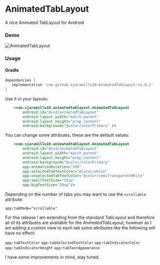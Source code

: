 # AnimatedTabLayout
A nice Animated TabLayout for Android

### Demo

![AnimatedTabLayout](https://i.imgur.com/OSbTWV3.gif)


### Usage

#### Gradle

```groovy
dependencies {
   implementation 'com.github.sjaramillo10:AnimatedTabLayout:v1.0.1'
}
```

Use it in your layouts:

```xml
	<com.sjaramillo10.animatedtablayout.AnimatedTabLayout
        android:id="@+id/animatedTabLayout"
        android:layout_width="match_parent"
        android:layout_height="wrap_content"
        android:background="@color/colorPrimary" />
```

You can change some attributes, these are the default values:

```xml
	<com.sjaramillo10.animatedtablayout.AnimatedTabLayout
        android:id="@+id/animatedTabLayout"
        android:layout_width="match_parent"
        android:layout_height="wrap_content"
        android:background="@color/colorPrimary"
        app:animationDuration="500"
        app:selectedTabTextColor="@color/white"
        app:unselectedTabTextColor="@color/semiTransparentWhite"
        app:smallTextSize="16sp"
        app:bigTextSize="20sp"/>
```

Depending on the number of tabs you may want to use the `scrollable` attribute:

`app:tabMode="scrollable"`

For this release I am extending from the standard *TabLayout* and therefore all of its attributes are available for the *AnimatedTabLayout*, however as I am adding a custom view to each tab some attributes like the following will have no effect:

`app:tabTextColor`
`app:tabSelectedTextColor`
`app:tabIndicatorColor`
`app:tabIndicatorHeight`
`app:tabTextAppearance`

I have some improvements in mind, stay tuned.
